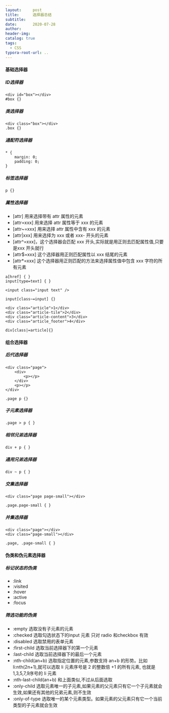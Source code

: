 ```yaml
---
layout:     post
title:      选择器总结
subtitle:  
date:       2020-07-28
author:     
header-img: 
catalog: true
tags:
  - CSS
typora-root-url: ..
---
```




#### 基础选择器

##### ID选择器

```
<div id="box"></div>
#box {}
```

##### 类选择器

```
<div class="box"></div>
.box {}
```

##### 通配符选择器

```
* {
	margin: 0;
	padding: 0;
}
```

##### 标签选择器

```
p {}
```

##### 属性选择器

- [attr] 用来选择带有 attr 属性的元素
- [attr=xxx] 用来选择 attr 属性等于 xxx 的元素
- [attr~=xxx] 用来选择 attr 属性中含有 xxx 的元素
- [attr|xxx] 用来选择为 xxx 或者 xxx- 开头的元素
- [attr^=xxx]，这个选择器会匹配 xxx 开头,实际就是用正则去匹配属性值,只要是xxx 开头就行
- [attr$=xxx] 这个选择器用正则匹配属性以 xxx 结尾的元素
- [attr*=xxx] 这个选择器用正则匹配的方法来选择属性值中包含 xxx 字符的所有元素

```
a[href] { }
input[type=text] { }
```

```
<input class="input text" />

input[class~=input] {}
```

```
<div class="article">1</div>
<div class="article-tile">2</div>
<div class="article-content">3</div>
<div class="article_footer">4</div>

div[class|=article]{}
```

#### 组合选择器

##### 后代选择器

```
<div class="page">
    <div>
        <p></p>
    </div>
    <p></p>
</div>

.page p {}
```

##### 子元素选择器

```
.page > p { }
```

##### 相邻兄弟选择器

```
div + p { }
```

##### 通用兄弟选择器

```
div ~ p { }
```

##### 交集选择器

```
<div class="page page-small"></div>

.page.page-small { }
```

##### 并集选择器

```
<div class="page"></div>
<div class="page-small"></div>

.page, .page-small { }
```

#### 伪类和伪元素选择器

##### 标记状态的伪类

- :link
- :visited
- :hover
- :active
- :focus

##### 筛选功能的伪类

- :empty 选取没有子元素的元素
- :checked 选取勾选状态下的input 元素 只对 radio 和checkbox 有效
- :disabled 选取禁用的表单元素
- :first-child 选取当前选择器下的第一个元素
- :last-child 选取当前选择器下的最后一个元素
- :nth-child(an+b) 选取指定位置的元素,参数支持 an+b 的形势。比如 li:nth(2n+1),就可以选取 li 元素序号是 2 的整数倍 +1 的所有元素, 也就是1,3,5,7,9序号的 li 元素
- :nth-last-child(an+b) 和上面类似,不过从后面选取
- :only-child 选取元素唯一的子元素,如果元素的父元素只有它一个子元素就会生效,如果还有其他的兄弟元素,则不生效
- :only-of-type 选取唯一的某个元素类型。如果元素的父元素只有它一个当前类型的子元素就会生效

